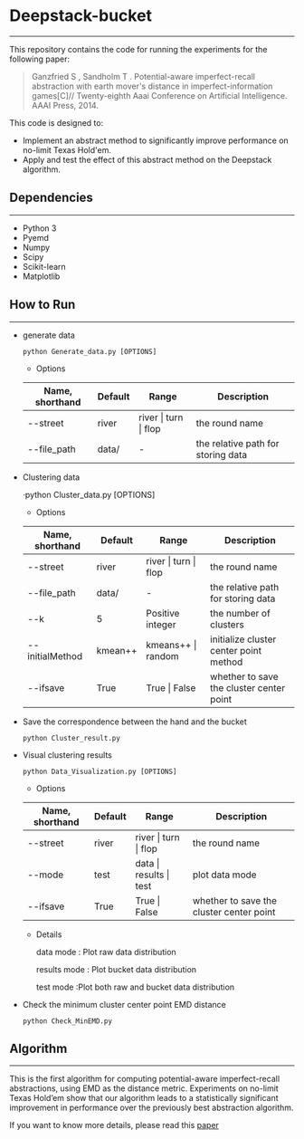 # Deepstack-bucket

----

This repository contains the code for running the experiments for the following paper:

> Ganzfried S , Sandholm T . Potential-aware imperfect-recall abstraction with earth mover's distance in imperfect-information games[C]// Twenty-eighth Aaai Conference on Artificial Intelligence. AAAI Press, 2014.

This code is designed to:

- Implement an abstract method to significantly improve performance on no-limit Texas Hold'em.
- Apply and test the effect of this abstract method on the Deepstack algorithm.

## Dependencies

---

- Python 3
- Pyemd
- Numpy
- Scipy
- Scikit-learn
- Matplotlib

## How to Run

---

- generate data

  `python Generate_data.py [OPTIONS]`

  - Options

  | Name, shorthand | Default | Range                 | Description                        |
  | --------------- | ------- | --------------------- | ---------------------------------- |
  | --street        | river   | river \| turn \| flop | the round name                     |
  | --file_path     | data/   | -                     | the relative path for storing data |

- Clustering data

  ·python Cluster_data.py [OPTIONS]

  - Options

  | Name, shorthand | Default | Range                 | Description                              |
  | --------------- | ------- | --------------------- | ---------------------------------------- |
  | --street        | river   | river \| turn \| flop | the round name                           |
  | --file_path     | data/   | -                     | the relative path for storing data       |
  | --k             | 5       | Positive integer      | the number of clusters                   |
  | --initialMethod | kmean++ | kmeans++ \| random    | initialize cluster center point method   |
  | --ifsave        | True    | True \| False         | whether to save the cluster center point |

- Save the correspondence between the hand and the bucket

  `python Cluster_result.py`

- Visual clustering results

  `python Data_Visualization.py [OPTIONS]`

  - Options

  | Name, shorthand | Default | Range                   | Description                              |
  | --------------- | ------- | ----------------------- | ---------------------------------------- |
  | --street        | river   | river \| turn \| flop   | the round name                           |
  | --mode          | test    | data \| results \| test | plot data mode                           |
  | --ifsave        | True    | True \| False           | whether to save the cluster center point |

  - Details

    data mode : Plot raw data distribution

    results mode : Plot bucket data distribution

    test mode :Plot both raw and bucket data distribution

- Check the minimum cluster center point EMD distance

  `python Check_MinEMD.py`

## Algorithm

---

This is the first algorithm for computing potential-aware imperfect-recall abstractions, using EMD as the distance metric. Experiments on no-limit Texas Hold’em show that our algorithm leads to a statistically significant improvement in performance over the previously best abstraction algorithm.

If you want to know more details, please read this [paper](https://www.researchgate.net/publication/287088563_Potential-aware_imperfect-recall_abstraction_with_earth_mover's_distance_in_imperfect-information_games)



